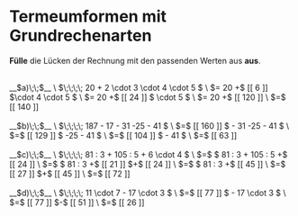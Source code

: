 <!--
version:  0.0.1
language: de


@style
main > *:not(:last-child) {
  margin-bottom: 3rem;
}

input {
    text-align: center;
}

.flex-container {
    display: flex;
    flex-wrap: wrap;
    align-items: stretch;
    gap: 20px;
}

.flex-child {
    flex: 1;
    min-width: 350px;
    margin-right: 20px;
}

@media (max-width: 400px) {
    .flex-child {
        flex: 100%;
        margin-right: 0;
    }
}
@end

formula: \carry   \textcolor{red}{\scriptsize #1}
formula: \digit   \rlap{\carry{#1}}\phantom{#2}#2
formula: \permil  \text{‰}

import: https://raw.githubusercontent.com/LiaTemplates/Tikz-Jax/main/README.md

script: https://cdn.jsdelivr.net/gh/LiaTemplates/Tikz-Jax@main/dist/index.js


tags: Terme, Grundrechenarten, Vorrangsregeln, sehr leicht, sehr niedrig, Angeben

comment: Verrechne Schrittweise den Term. Lerne wie Termumformungen niedergeschrieben werden.

author: Martin Lommatzsch

-->




# Termeumformen mit Grundrechenarten

**Fülle** die Lücken der Rechnung mit den passenden Werten aus **aus**.

<section class="flex-container">

<div class="flex-child">
<br>
__$a)\;\;$__ \
$\;\;\;\; 20 + 2 \cdot 3 \cdot 4 \cdot 5 $ \
$= 20 +$ [[  6  ]] $\cdot 4 \cdot 5 $ \
$= 20 +$ [[ 24  ]] $ \cdot 5 $ \
$= 20 +$ [[ 120 ]]   \
$=$ [[ 140 ]] 
<br>
</div> 
<div class="flex-child">
<br>
__$b)\;\;$__ \
$\;\;\;\; 187 - 17 - 31 -25 - 41  $ \
$=$ [[ 160 ]]  $  - 31 -25 - 41 $ \
$=$ [[ 129 ]]  $   -25 - 41 $ \
$=$ [[ 104 ]]  $    - 41 $ \
$=$ [[ 63 ]]
<br>
</div> 
<div class="flex-child">
<br>
__$c)\;\;$__ \
$\;\;\;\; 81 : 3 + 105 : 5 + 6 \cdot 4  $ \
$=$ $ 81 : 3 + 105 : 5 +$ [[ 24 ]]  \
$=$ $ 81 : 3 +$ [[ 21 ]] $+$ [[ 24 ]]  \
$=$ $ 81 : 3 +$ [[ 45 ]]  \
$=$ [[ 27 ]] $+$ [[ 45 ]]  \
$=$ [[ 72 ]] 
<br>
</div> 
<div class="flex-child">
<br>
__$d)\;\;$__ \
$\;\;\;\; 11 \cdot 7 - 17 \cdot 3  $ \
$=$ [[ 77 ]] $ - 17 \cdot 3  $ \
$=$ [[ 77 ]] $-$ [[ 51 ]] \
$=$ [[ 26 ]] 
<br>
</div> 
</section>

<br>
<br>
<br>
<br>

